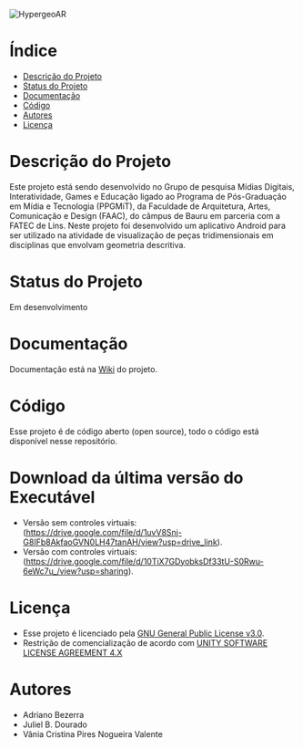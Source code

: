 
![HypergeoAR](https://github.com/adrianobezerra1/hypergeoAR/assets/4467478/45bac74d-2f0f-4d18-bf87-843d3fe8bba1)

# Índice 

* [Descrição do Projeto](#descrição-do-projeto)
* [Status do Projeto](#status-do-Projeto)
* [Documentação](#documentação)
* [Código](#código)
* [Autores](#autores)
* [Licença](#licença)

# Descrição do Projeto
Este projeto está sendo desenvolvido no Grupo de pesquisa Mídias Digitais, Interatividade, Games e Educação ligado ao Programa de Pós-Graduação em Mídia e Tecnologia (PPGMiT), da Faculdade de Arquitetura, Artes, Comunicação e Design (FAAC), do câmpus de Bauru em parceria com a FATEC de Lins. Neste projeto foi desenvolvido um aplicativo Android para ser utilizado na atividade de visualização de peças tridimensionais em disciplinas que envolvam geometria descritiva.

# Status do Projeto
Em desenvolvimento
# Documentação
Documentação está na [Wiki](https://github.com/adrianobezerra1/hypergeoAR/wiki) do projeto.
# Código
Esse projeto é de código aberto (open source), todo o código está disponível nesse repositório.
# Download da última versão do Executável
* Versão sem controles virtuais: (https://drive.google.com/file/d/1uvV8Snj-G8IFb8AkfaoGVN0LH47tanAH/view?usp=drive_link).
* Versão com controles virtuais: (https://drive.google.com/file/d/10TiX7GDyobksDf33tU-S0Rwu-6eWc7u_/view?usp=sharing).
# Licença
* Esse projeto é licenciado pela [GNU General Public License v3.0](https://www.gnu.org/licenses/gpl-3.0.html).
* Restrição de comencialização de acordo com [UNITY SOFTWARE LICENSE AGREEMENT 4.X](https://unity.com/pt/legal/eula)

# Autores
* Adriano Bezerra
* Juliel B. Dourado
* Vânia Cristina Pires Nogueira Valente
